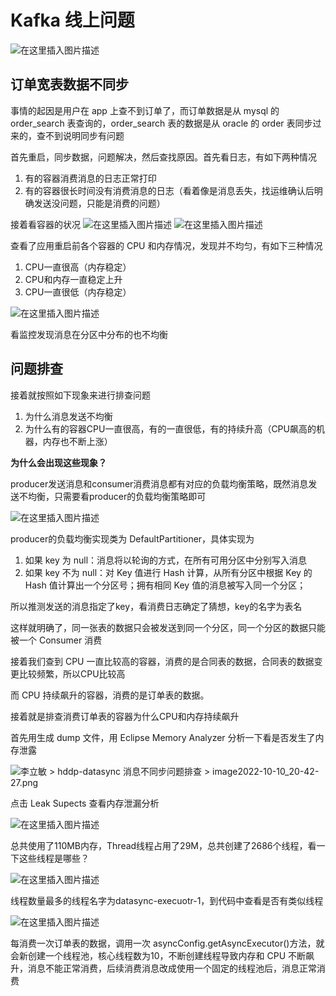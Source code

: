 # Kafka 线上问题

![在这里插入图片描述](https://img-blog.csdnimg.cn/direct/2f617f4c03dd44f3989daffa1ad256a5.png)
## 订单宽表数据不同步

事情的起因是用户在 app 上查不到订单了，而订单数据是从 mysql 的 order_search 表查询的，order_search 表的数据是从 oracle 的 order 表同步过来的，查不到说明同步有问题



首先重启，同步数据，问题解决，然后查找原因。首先看日志，有如下两种情况

1. 有的容器消费消息的日志正常打印
2. 有的容器很长时间没有消费消息的日志（看着像是消息丢失，找运维确认后明确发送没问题，只能是消费的问题）

接着看容器的状况
![在这里插入图片描述](https://img-blog.csdnimg.cn/direct/092761f6b57142e18b979e670e07e3e4.png)
![在这里插入图片描述](https://img-blog.csdnimg.cn/direct/fb0621d9917c454b8173042a29710625.png)

查看了应用重启前各个容器的 CPU 和内存情况，发现并不均匀，有如下三种情况

1. CPU一直很高（内存稳定）
2. CPU和内存一直稳定上升
3. CPU一直很低（内存稳定）

![在这里插入图片描述](https://img-blog.csdnimg.cn/direct/3284087bdfb4407486494e3a9117de9e.png)

看监控发现消息在分区中分布的也不均衡

## 问题排查

接着就按照如下现象来进行排查问题


1. 为什么消息发送不均衡
2. 为什么有的容器CPU一直很高，有的一直很低，有的持续升高（CPU飙高的机器，内存也不断上涨）

**为什么会出现这些现象？**

producer发送消息和consumer消费消息都有对应的负载均衡策略，既然消息发送不均衡，只需要看producer的负载均衡策略即可

![在这里插入图片描述](https://img-blog.csdnimg.cn/direct/7a0cda15dbc94df9a67000206358470f.png)

producer的负载均衡实现类为 DefaultPartitioner，具体实现为


1. 如果 key 为 null：消息将以轮询的方式，在所有可用分区中分别写入消息
2. 如果 key 不为 null：对 Key 值进行 Hash 计算，从所有分区中根据 Key 的 Hash 值计算出一个分区号；拥有相同 Key 值的消息被写入同一个分区；


所以推测发送的消息指定了key，看消费日志确定了猜想，key的名字为表名

这样就明确了，同一张表的数据只会被发送到同一个分区，同一个分区的数据只能被一个 Consumer 消费

接着我们查到 CPU 一直比较高的容器，消费的是合同表的数据，合同表的数据变更比较频繁，所以CPU比较高

而 CPU 持续飙升的容器，消费的是订单表的数据。



接着就是排查消费订单表的容器为什么CPU和内存持续飙升

首先用生成 dump 文件，用 Eclipse Memory Analyzer 分析一下看是否发生了内存泄露

![李立敏 > hddp-datasync 消息不同步问题排查 > image2022-10-10_20-42-27.png](https://img-blog.csdnimg.cn/direct/f980634016da440bb5470cebba420bde.png)

点击 Leak Supects 查看内存泄漏分析

![在这里插入图片描述](https://img-blog.csdnimg.cn/direct/5289024e23024d44998e5b36948bc0ca.png)


总共使用了110MB内存，Thread线程占用了29M，总共创建了2686个线程，看一下这些线程是哪些？




![在这里插入图片描述](https://img-blog.csdnimg.cn/direct/387324e465e842e68703b53e5cc8ad77.png)

线程数量最多的线程名字为datasync-execuotr-1，到代码中查看是否有类似线程

![在这里插入图片描述](https://img-blog.csdnimg.cn/direct/b834edaabc994e0d9e70ab7246a75b78.png)

每消费一次订单表的数据，调用一次 asyncConfig.getAsyncExecutor()方法，就会新创建一个线程池，核心线程数为10，不断创建线程导致内存和 CPU 不断飙升，消息不能正常消费，后续消费消息改成使用一个固定的线程池后，消息正常消费

